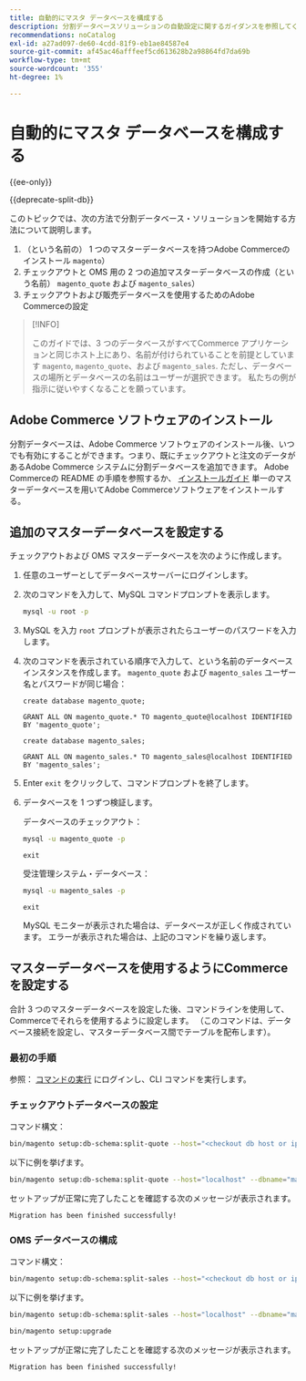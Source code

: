 ```yaml
---
title: 自動的にマスタ データベースを構成する
description: 分割データベースソリューションの自動設定に関するガイダンスを参照してください。
recommendations: noCatalog
exl-id: a27ad097-de60-4cdd-81f9-eb1ae84587e4
source-git-commit: af45ac46afffeef5cd613628b2a98864fd7da69b
workflow-type: tm+mt
source-wordcount: '355'
ht-degree: 1%

---
```


# 自動的にマスタ データベースを構成する

{{ee-only}}

{{deprecate-split-db}}

このトピックでは、次の方法で分割データベース・ソリューションを開始する方法について説明します。

1. （という名前の） 1 つのマスターデータベースを持つAdobe Commerceのインストール `magento`）
1. チェックアウトと OMS 用の 2 つの追加マスターデータベースの作成（という名前） `magento_quote` および `magento_sales`）
1. チェックアウトおよび販売データベースを使用するためのAdobe Commerceの設定

>[!INFO]
>
>このガイドでは、3 つのデータベースがすべてCommerce アプリケーションと同じホスト上にあり、名前が付けられていることを前提としています `magento`, `magento_quote`、および `magento_sales`. ただし、データベースの場所とデータベースの名前はユーザーが選択できます。 私たちの例が指示に従いやすくなることを願っています。

## Adobe Commerce ソフトウェアのインストール

分割データベースは、Adobe Commerce ソフトウェアのインストール後、いつでも有効にすることができます。つまり、既にチェックアウトと注文のデータがあるAdobe Commerce システムに分割データベースを追加できます。 Adobe Commerceの README の手順を参照するか、 [インストールガイド](../../installation/overview.md) 単一のマスターデータベースを用いてAdobe Commerceソフトウェアをインストールする。

## 追加のマスターデータベースを設定する

チェックアウトおよび OMS マスターデータベースを次のように作成します。

1. 任意のユーザーとしてデータベースサーバーにログインします。
1. 次のコマンドを入力して、MySQL コマンドプロンプトを表示します。

   ```bash
   mysql -u root -p
   ```

1. MySQL を入力 `root` プロンプトが表示されたらユーザーのパスワードを入力します。
1. 次のコマンドを表示されている順序で入力して、という名前のデータベースインスタンスを作成します。 `magento_quote` および `magento_sales` ユーザー名とパスワードが同じ場合：

   ```shell
   create database magento_quote;
   ```

   ```shell
   GRANT ALL ON magento_quote.* TO magento_quote@localhost IDENTIFIED BY 'magento_quote';
   ```

   ```shell
   create database magento_sales;
   ```

   ```shell
   GRANT ALL ON magento_sales.* TO magento_sales@localhost IDENTIFIED BY 'magento_sales';
   ```

1. Enter `exit` をクリックして、コマンドプロンプトを終了します。

1. データベースを 1 つずつ検証します。

   データベースのチェックアウト：

   ```bash
   mysql -u magento_quote -p
   ```

   ```shell
   exit
   ```

   受注管理システム・データベース：

   ```bash
   mysql -u magento_sales -p
   ```

   ```shell
   exit
   ```

   MySQL モニターが表示された場合は、データベースが正しく作成されています。 エラーが表示された場合は、上記のコマンドを繰り返します。

## マスターデータベースを使用するようにCommerceを設定する

合計 3 つのマスターデータベースを設定した後、コマンドラインを使用して、Commerceでそれらを使用するように設定します。 （このコマンドは、データベース接続を設定し、マスターデータベース間でテーブルを配布します）。

### 最初の手順

参照： [コマンドの実行](../cli/config-cli.md#running-commands) にログインし、CLI コマンドを実行します。

### チェックアウトデータベースの設定

コマンド構文：

```bash
bin/magento setup:db-schema:split-quote --host="<checkout db host or ip>" --dbname="<name>" --username="<checkout db username>" --password="<password>"
```

以下に例を挙げます。

```bash
bin/magento setup:db-schema:split-quote --host="localhost" --dbname="magento_quote" --username="magento_quote" --password="magento_quote"
```

セットアップが正常に完了したことを確認する次のメッセージが表示されます。

```terminal
Migration has been finished successfully!
```

### OMS データベースの構成

コマンド構文：

```bash
bin/magento setup:db-schema:split-sales --host="<checkout db host or ip>" --dbname="<name>" --username="<checkout db username>" --password="<password>"
```

以下に例を挙げます。

```bash
bin/magento setup:db-schema:split-sales --host="localhost" --dbname="magento_sales" --username="magento_sales" --password="magento_sales"
```

```bash
bin/magento setup:upgrade
```

セットアップが正常に完了したことを確認する次のメッセージが表示されます。

```terminal
Migration has been finished successfully!
```
